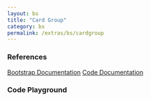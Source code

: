 ```yaml
---
layout: bs
title: "Card Group"
category: bs
permalink: /extras/bs/cardgroup
---
```


### References

<div class="bs">
    <div class="list-group">
        <a class="list-group-item list-group-item-action" href="https://getbootstrap.com/docs/4.4/components/card/#card-styles">Bootstrap Documentation</a>
        <a class="list-group-item list-group-item-action" href="/docs/sprest-bs/modules/accordion">Code Documentation</a>
    </div>
</div>

### Code Playground

<div id="playground" class="bs"></div>
<script type="text/javascript">
    // Wait for the page to load
    window.addEventListener("load", function() {
        // Create the code editor
        var editor = CodeEditor(document.getElementById("playground"), true, [
            '// Create the',
            'Components.({',
            '\tel: app,',
            '\tcards: [',
            '\t\t{',
            '\t\t\tbody: [',
            '\t\t\t\t{',
            '\t\t\t\t\ttitle: "Card 1",',
            '\t\t\t\t\ttext: "This is the first card."',
            '\t\t\t\t}',
            '\t\t\t]',
            '\t\t},',
            '\t\t{',
            '\t\t\tbody: [',
            '\t\t\t\t{',
            '\t\t\t\t\ttitle: "Card 2",',
            '\t\t\t\t\ttext: "This is the second card."',
            '\t\t\t\t}',
            '\t\t\t]',
            '\t\t},',
            '\t\t{',
            '\t\t\tbody: [',
            '\t\t\t\t{',
            '\t\t\t\t\ttitle: "Card 3",',
            '\t\t\t\t\ttext: "This is the third card."',
            '\t\t\t\t}',
            '\t\t\t]',
            '\t\t}',
            '});'
        ].join('\n'));
    });
</script>
